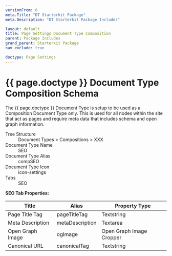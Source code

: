 ```yaml
---
versionFrom: 8
meta.Title: "DT Starterkit Package"
meta.Description: "DT Starterkit Package Includes"

layout: default
title: Page Settings Document Type Composition
parent: Package Includes
grand_parent: Starterkit Package
nav_exclude: true

doctype: Page Settings
---
```


# {{ page.doctype }} Document Type Composition Schema

The {{ page.doctype }} Document Type is setup to be used as a Composition Document Type only. This is used for all nodes within the site that act as pages and require meta data that includes schema and open graph information. 

<dl>
    <dt>Tree Structure</dt> <dd>Document Types > Compositions > XXX</dd>
    <dt>Document Type Name</dt> <dd>SEO</dd>
    <dt>Document Type Alias</dt> <dd>compSEO</dd>
    <dt>Document Type Icon</dt> <dd>icon-settings</dd>
    <dt>Tabs</dt> <dd>SEO</dd>
</dl>

**SEO Tab Properties:**

| Title | Alias | Property Type |
|-------|-------|---------------|
| Page Title Tag | pageTitleTag | Textstring |
| Meta Description | metaDescription | Textarea |
| Open Graph Image | ogImage | Open Graph Image Cropper |
| Canonical URL | canonicalTag | Textstring |